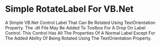 #  Simple RotateLabel For VB.Net
A Simple VB.Net Control Label That Can Be Rotated Using TextOrientation Property.
The .dll File May Be Added To Toolbox For A Drop On Label Control. This Control
Has All The Properties Of A Normal Label Except For The Added Ability Of Being
Rotated Using The TextOrientation Property.

